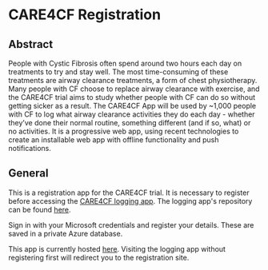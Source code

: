# CARE4CF Registration

## Abstract
People with Cystic Fibrosis often spend around two hours each day on treatments to try and stay well. The most time-consuming of these treatments are airway clearance treatments, a form of chest physiotherapy. Many people with CF choose to replace airway clearance with exercise, and the CARE4CF trial aims to study whether people with CF can do so without getting sicker as a result. The CARE4CF App will be used by ~1,000 people with CF to log what airway clearance activities they do each day - whether they’ve done their normal routine, something different (and if so, what) or no activities. It is a progressive web app, using recent technologies to create an installable web app with offline functionality and push notifications. 

## General
This is a registration app for the CARE4CF trial. It is necessary to register before accessing the [CARE4CF logging app](https://care4cf.azurewebsites.net/). The logging app's repository can be found [here](https://github.com/JordanJWSmith/care4cf_app_public).

Sign in with your Microsoft credentials and register your details. These are saved in a private Azure database. 

This app is currently hosted [here](https://care4cf-register.azurewebsites.net/). Visiting the logging app without registering first will redirect you to the registration site. 

